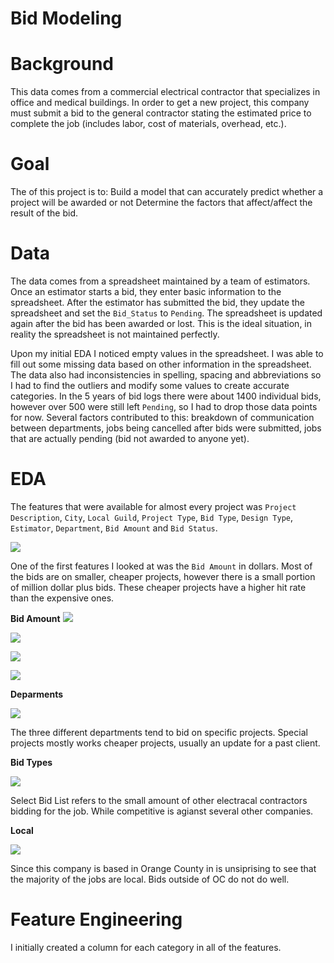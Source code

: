 # Bid Modeling

# Background
This data comes from a commercial electrical contractor that specializes in office and medical buildings. In order to get a new project, this company must submit a bid to the general contractor stating the estimated price to complete the job (includes labor, cost of materials, overhead, etc.).

# Goal 
The of this project is to:
      Build a model that can accurately predict whether a project will be awarded or not 
      Determine the factors that affect/affect the result of the bid.

# Data
The data comes from a spreadsheet maintained by a team of estimators. Once an estimator starts a bid, they enter basic information to the spreadsheet. After the estimator has submitted the bid, they update the spreadsheet and set the `Bid_Status` to `Pending`. The spreadsheet is updated again after the bid has been awarded or lost. This is the ideal situation, in reality the spreadsheet is not maintained perfectly. 

Upon my initial EDA I noticed empty values in the spreadsheet. I was able to fill out some missing data based on other information in the spreadsheet. The data also had inconsistencies in spelling, spacing and abbreviations so I had to find the outliers and modify some values to create accurate categories. In the 5 years of bid logs there were about 1400 individual bids, however over 500 were still left `Pending`, so I had to drop those data points for now. Several factors contributed to this: breakdown of communication between departments, jobs being cancelled after bids were submitted, jobs that are actually pending (bid not awarded to anyone yet).

# EDA
The features that were available for almost every project was `Project Description`, `City`, `Local Guild`, `Project Type`, `Bid Type`, `Design Type`, `Estimator`, `Department`, `Bid Amount` and `Bid Status`.


![](https://github.com/jrp8401/bid_modeling/blob/master/imgs/base_bid.png)


One of the first features I looked at was the `Bid Amount` in dollars. Most of the bids are on smaller, cheaper projects, however there is a small portion of million dollar plus bids. These cheaper projects have a higher hit rate than the expensive ones. 

**Bid Amount**
![](https://github.com/jrp8401/bid_modeling/blob/master/imgs/low_range.png)

![](https://github.com/jrp8401/bid_modeling/blob/master/imgs/mid_low.png)

![](https://github.com/jrp8401/bid_modeling/blob/master/imgs/high_mid.png)

![](https://github.com/jrp8401/bid_modeling/blob/master/imgs/bid_range.png)



**Deparments**

![](https://github.com/jrp8401/bid_modeling/blob/master/imgs/departments.png)

The three different departments tend to bid on specific projects.
Special projects mostly works cheaper projects, usually an update for a past client.  


**Bid Types**

![](https://github.com/jrp8401/bid_modeling/blob/master/imgs/bid_type.png)

Select Bid List refers to the small amount of other electracal contractors bidding for the job. 
While competitive is agianst several other companies. 

**Local**

![](https://github.com/jrp8401/bid_modeling/blob/master/imgs/local.png)

Since this company is based in Orange County in is unsiprising to see that the majority of the jobs are local. 
Bids outside of OC do not do well. 
 
# Feature Engineering
I initially created a column for each category in all of the features. 
